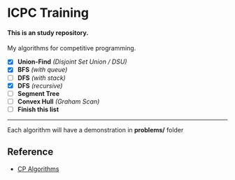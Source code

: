 # ICPC Training
#### This is an study repository.

My algorithms for competitive programming.

- [x] **Union-Find** _(Disjoint Set Union / DSU)_
- [x] **BFS** _(with queue)_
- [ ] **DFS** _(with stack)_
- [x] **DFS** _(recursive)_
- [ ] **Segment Tree**
- [ ] **Convex Hull** _(Graham Scan)_
- [ ] **Finish this list**

---

Each algorithm will have a demonstration in **problems/** folder

## Reference
 - [CP Algorithms](http://cp-algorithms.com/)
